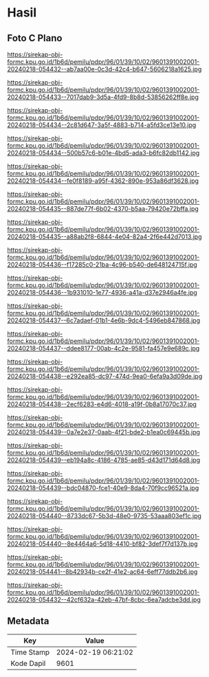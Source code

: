# Hasil

## Foto C Plano

https://sirekap-obj-formc.kpu.go.id/1b6d/pemilu/pdpr/96/01/39/10/02/9601391002001-20240218-054432--ab7aa00e-0c3d-42c4-b647-5606218a1625.jpg

https://sirekap-obj-formc.kpu.go.id/1b6d/pemilu/pdpr/96/01/39/10/02/9601391002001-20240218-054433--7017dab9-3d5a-4fd9-8b8d-53856262ff8e.jpg

https://sirekap-obj-formc.kpu.go.id/1b6d/pemilu/pdpr/96/01/39/10/02/9601391002001-20240218-054434--2c81d647-3a5f-4883-b714-a5fd3ce13e10.jpg

https://sirekap-obj-formc.kpu.go.id/1b6d/pemilu/pdpr/96/01/39/10/02/9601391002001-20240218-054434--500b57c6-b01e-4bd5-ada3-b6fc82db1142.jpg

https://sirekap-obj-formc.kpu.go.id/1b6d/pemilu/pdpr/96/01/39/10/02/9601391002001-20240218-054434--fe0f8189-a95f-4362-890e-953a86df3628.jpg

https://sirekap-obj-formc.kpu.go.id/1b6d/pemilu/pdpr/96/01/39/10/02/9601391002001-20240218-054435--887de77f-6b02-4370-b5aa-79420e72bffa.jpg

https://sirekap-obj-formc.kpu.go.id/1b6d/pemilu/pdpr/96/01/39/10/02/9601391002001-20240218-054435--a88ab2f8-6844-4e04-82a4-2f6e442d7013.jpg

https://sirekap-obj-formc.kpu.go.id/1b6d/pemilu/pdpr/96/01/39/10/02/9601391002001-20240218-054436--f17285c0-21ba-4c96-b540-de648124715f.jpg

https://sirekap-obj-formc.kpu.go.id/1b6d/pemilu/pdpr/96/01/39/10/02/9601391002001-20240218-054436--1b931010-1e77-4936-a41a-d37e2946a4fe.jpg

https://sirekap-obj-formc.kpu.go.id/1b6d/pemilu/pdpr/96/01/39/10/02/9601391002001-20240218-054437--6c7adaef-01b1-4e6b-9dc4-5496eb847868.jpg

https://sirekap-obj-formc.kpu.go.id/1b6d/pemilu/pdpr/96/01/39/10/02/9601391002001-20240218-054437--ddee8177-00ab-4c2e-9581-fa457e9e689c.jpg

https://sirekap-obj-formc.kpu.go.id/1b6d/pemilu/pdpr/96/01/39/10/02/9601391002001-20240218-054438--e292ea85-dc97-474d-9ea0-6efa9a3d09de.jpg

https://sirekap-obj-formc.kpu.go.id/1b6d/pemilu/pdpr/96/01/39/10/02/9601391002001-20240218-054438--2ecf6283-e4d6-4018-a19f-0b8a17070c37.jpg

https://sirekap-obj-formc.kpu.go.id/1b6d/pemilu/pdpr/96/01/39/10/02/9601391002001-20240218-054439--0a7e2e37-0aab-4f21-bde2-b1ea0c69445b.jpg

https://sirekap-obj-formc.kpu.go.id/1b6d/pemilu/pdpr/96/01/39/10/02/9601391002001-20240218-054439--eb194a8c-4186-4785-ae85-d43d171d64d8.jpg

https://sirekap-obj-formc.kpu.go.id/1b6d/pemilu/pdpr/96/01/39/10/02/9601391002001-20240218-054439--bdc04870-fce1-40e9-8da4-70f9cc96521a.jpg

https://sirekap-obj-formc.kpu.go.id/1b6d/pemilu/pdpr/96/01/39/10/02/9601391002001-20240218-054440--8733dc67-5b3d-48e0-9735-53aaa803ef1c.jpg

https://sirekap-obj-formc.kpu.go.id/1b6d/pemilu/pdpr/96/01/39/10/02/9601391002001-20240218-054440--8e4464a6-5d18-4410-bf82-3def7f7d137b.jpg

https://sirekap-obj-formc.kpu.go.id/1b6d/pemilu/pdpr/96/01/39/10/02/9601391002001-20240218-054441--8b42934b-ce2f-41e2-ac64-6eff77ddb2b6.jpg

https://sirekap-obj-formc.kpu.go.id/1b6d/pemilu/pdpr/96/01/39/10/02/9601391002001-20240218-054432--42cf632a-42eb-47bf-8cbc-6ea7adcbe3dd.jpg


## Metadata

| Key        | Value               |
| ---------- | ------------------- |
| Time Stamp | 2024-02-19 06:21:02 |
| Kode Dapil | 9601                |



